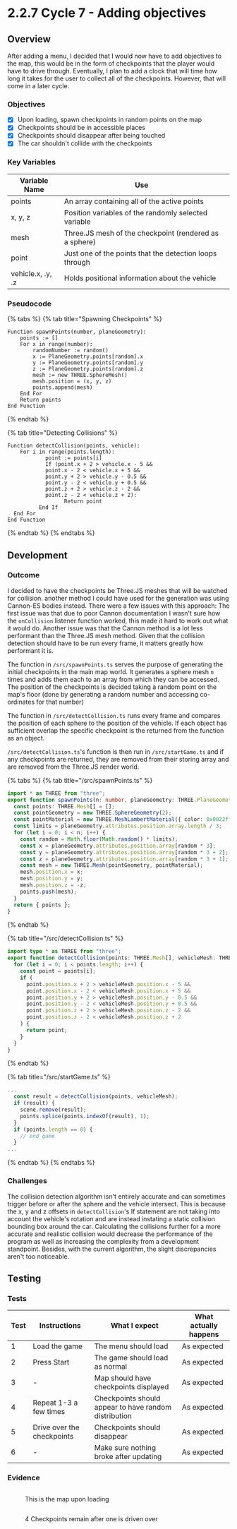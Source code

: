# 2.2.7 Cycle 7 - Adding objectives

## Overview

After adding a menu, I decided that I would now have to add objectives to the map, this would be in the form of checkpoints that the player would have to drive through. Eventually, I plan to add a clock that will time how long it takes for the user to collect all of the checkpoints. However, that will come in a later cycle.

### Objectives

* [x] Upon loading, spawn checkpoints in random points on the map
* [x] Checkpoints should be in accessible places
* [x] Checkpoints should disappear after being touched
* [x] The car shouldn't collide with the checkpoints

### Key Variables

| Variable Name     | Use                                                     |   |
| ----------------- | ------------------------------------------------------- | - |
| points            | An array containing all of the active points            |   |
| x, y, z           | Position variables of the randomly selected variable    |   |
| mesh              | Three.JS mesh of the checkpoint (rendered as a sphere)  |   |
| point             | Just one of the points that the detection loops through |   |
| vehicle.x, .y, .z | Holds positional information about the vehicle          |   |

### Pseudocode

{% tabs %}
{% tab title="Spawning Checkpoints" %}
```
Function spawnPoints(number, planeGeometry):
    points := []
    For x in range(number):
        randomNumber := random()
        x := PlaneGeometry.points[random].x
        y := PlaneGeometry.points[random].y
        z := PlaneGeometry.points[random].z
        mesh := new THREE.SphereMesh()
        mesh.position = (x, y, z)
        points.append(mesh)
    End For
    Return points
End Function
```
{% endtab %}

{% tab title="Detecting Collisions" %}
```
Function detectCollision(points, vehicle):
    For i in range(points.length):
            point := points[i]
            If (point.x + 2 > vehicle.x - 5 &&
            point.x - 2 < vehicle.x + 5 &&
            point.y + 2 > vehicle.y - 0.5 &&
            point.y - 2 < vehicle.y + 0.5 &&
            point.z + 2 > vehicle.z - 2 &&
            point.z - 2 < vehicle.z + 2):
                  Return point
          End If
  End For
End Function
```
{% endtab %}
{% endtabs %}

## Development

### Outcome

I decided to have the checkpoints be Three.JS meshes that will be watched for collision. another method I could have used for the generation was using Cannon-ES bodies instead. There were a few issues with this approach: The first issue was that due to poor Cannon documentation I wasn't sure how the `onCollision` listener function worked, this made it hard to work out what it would do. Another issue was that the Cannon method is a lot less performant than the Three.JS mesh method. Given that the collision detection should have to be run every frame, it matters greatly how performant it is.

The function in `/src/spawnPoints.ts` serves the purpose of generating the initial checkpoints in the main map world. It generates a sphere mesh `n` times and adds them each to an array from which they can be accessed. The position of the checkpoints is decided taking a random point on the map's floor (done by generating a random number and accessing co-ordinates for that number)

The function in `/src/detectCollision.ts` runs every frame and compares the position of each sphere to the position of the vehicle. If each object has sufficient overlap the specific checkpoint is the returned from the function as an object.

`/src/detectCollision.ts`'s function is then run in `/src/startGame.ts` and if any checkpoints are returned, they are removed from their storing array and are removed from the Three.JS render world.

{% tabs %}
{% tab title="/src/spawnPoints.ts" %}
```typescript
import * as THREE from "three";
export function spawnPoints(n: number, planeGeometry: THREE.PlaneGeometry) {
  const points: THREE.Mesh[] = [];
  const pointGeometry = new THREE.SphereGeometry(2);
  const pointMaterial = new THREE.MeshLambertMaterial({ color: 0x0022ff });
  const limits = planeGeometry.attributes.position.array.length / 3;
  for (let i = 0; i < n; i++) {
    const random = Math.floor(Math.random() * limits);
    const x = planeGeometry.attributes.position.array[random * 3];
    const y = planeGeometry.attributes.position.array[random * 3 + 2];
    const z = planeGeometry.attributes.position.array[random * 3 + 1];
    const mesh = new THREE.Mesh(pointGeometry, pointMaterial);
    mesh.position.x = x;
    mesh.position.y = y;
    mesh.position.z = -z;
    points.push(mesh);
  }
  return { points };
}
```
{% endtab %}

{% tab title="/src/detectCollision.ts" %}
```typescript
import type * as THREE from "three";
export function detectCollision(points: THREE.Mesh[], vehicleMesh: THREE.Mesh) {
  for (let i = 0; i < points.length; i++) {
    const point = points[i];
    if (
      point.position.x + 2 > vehicleMesh.position.x - 5 &&
      point.position.x - 2 < vehicleMesh.position.x + 5 &&
      point.position.y + 2 > vehicleMesh.position.y - 0.5 &&
      point.position.y - 2 < vehicleMesh.position.y + 0.5 &&
      point.position.z + 2 > vehicleMesh.position.z - 2 &&
      point.position.z - 2 < vehicleMesh.position.z + 2
    ) {
      return point;
    }
  }
}
```
{% endtab %}

{% tab title="/src/startGame.ts" %}
```typescript
...
  const result = detectCollision(points, vehicleMesh);
  if (result) {
    scene.remove(result);
    points.splice(points.indexOf(result), 1);
  }
  if (points.length == 0) {
    // end game
  }
...
```
{% endtab %}
{% endtabs %}

### Challenges

The collision detection algorithm isn't entirely accurate and can sometimes trigger before or after the sphere and the vehicle intersect. This is because the x, y and z offsets in `detectCollision`'s If statement are not taking into account the vehicle's rotation and are instead instating a static collision bounding box around the car. Calculating the collisions further for a more accurate and realistic collision would decrease the performance of the program as well as increasing the complexity from a development standpoint. Besides, with the current algorithm, the slight discrepancies aren't too noticeable.

## Testing

### Tests

| Test | Instructions               | What I expect                                         | What actually happens |
| ---- | -------------------------- | ----------------------------------------------------- | --------------------- |
| 1    | Load the game              | The menu should load                                  | As expected           |
| 2    | Press Start                | The game should load as normal                        | As expected           |
| 3    | -                          | Map should have checkpoints displayed                 | As expected           |
| 4    | Repeat 1-3 a few times     | Checkpoints should appear to have random distribution | As expected           |
| 5    | Drive over the checkpoints | Checkpoints should disappear                          | As expected           |
| 6    | -                          | Make sure nothing broke after updating                | As expected           |

### Evidence

<figure><img src="../.gitbook/assets/image (4) (2).png" alt=""><figcaption><p>This is the map upon loading</p></figcaption></figure>

<figure><img src="../.gitbook/assets/image (1) (3).png" alt=""><figcaption><p>4 Checkpoints remain after one is driven over</p></figcaption></figure>
